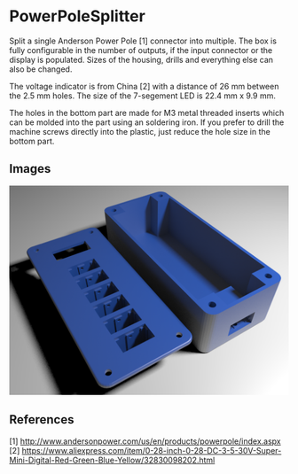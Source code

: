 # PowerPoleSplitter
Split a single Anderson Power Pole [1] connector into multiple. The box is fully configurable in the number of outputs, if the input connector or the display is populated. Sizes of the housing, drills and everything else can also be changed.

The voltage indicator is from China [2] with a distance of 26 mm between the 2.5 mm holes. The size of the 7-segement LED is 22.4 mm x 9.9 mm.

The holes in the bottom part are made for M3 metal threaded inserts which can be molded into the part using an soldering iron. If you prefer to drill the machine screws directly into the plastic, just reduce the hole size in the bottom part.

## Images
![PowerPoleSplitter Preview](https://raw.githubusercontent.com/akaFunk/PowerPoleSplitter/master/images/PowerPoleSplitter_1.png)

## References
[1] http://www.andersonpower.com/us/en/products/powerpole/index.aspx  
[2] https://www.aliexpress.com/item/0-28-inch-0-28-DC-3-5-30V-Super-Mini-Digital-Red-Green-Blue-Yellow/32830098202.html

